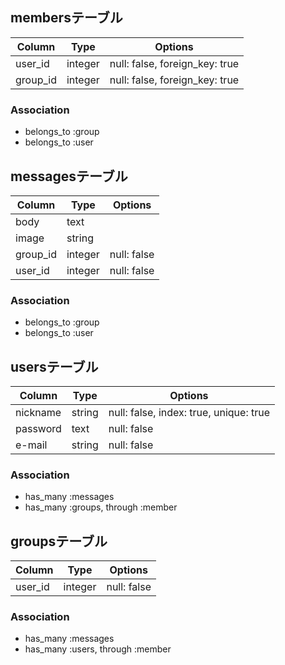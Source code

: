 ## membersテーブル

|Column|Type|Options|
|------|----|-------|
|user_id|integer|null: false, foreign_key: true|
|group_id|integer|null: false, foreign_key: true|

### Association
- belongs_to :group
- belongs_to :user

## messagesテーブル

|Column|Type|Options|
|------|----|-------|
|body|text||
|image|string||
|group_id|integer|null: false|
|user_id|integer|null: false|

### Association
- belongs_to :group
- belongs_to :user

##  usersテーブル

|Column|Type|Options|
|------|----|-------|
|nickname|string|null: false, index: true, unique: true|
|password|text|null: false|
|e-mail|string|null: false|

### Association
- has_many :messages
- has_many :groups, through :member

##  groupsテーブル

|Column|Type|Options|
|------|----|-------|
|user_id|integer|null: false|

### Association
- has_many :messages
- has_many :users, through :member
